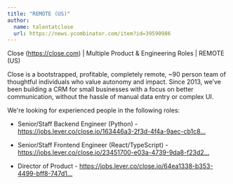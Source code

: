 ```yaml
---
title: "REMOTE (US)"
author:
  name: talentatclose
  url: https://news.ycombinator.com/item?id=39590986
---
```

Close (<a href="https:&#x2F;&#x2F;close.com" rel="nofollow">https:&#x2F;&#x2F;close.com</a>) | Multiple Product &amp; Engineering Roles | REMOTE (US)

Close is a bootstrapped, profitable, completely remote, ~90 person team of thoughtful individuals who value autonomy and impact. Since 2013, we’ve been building a CRM for small businesses with a focus on better communication, without the hassle of manual data entry or complex UI.

We&#x27;re looking for experienced people in the following roles:

- Senior&#x2F;Staff Backend Engineer (Python) - <a href="https:&#x2F;&#x2F;jobs.lever.co&#x2F;close.io&#x2F;163446a3-2f3d-4f4a-9aec-cb1c87c179e9?lever-origin=applied&amp;lever-source%5B%5D=HackerNews" rel="nofollow">https:&#x2F;&#x2F;jobs.lever.co&#x2F;close.io&#x2F;163446a3-2f3d-4f4a-9aec-cb1c8...</a>

- Senior&#x2F;Staff Frontend Engineer (React&#x2F;TypeScript) - <a href="https:&#x2F;&#x2F;jobs.lever.co&#x2F;close.io&#x2F;23451700-e03a-4739-9da8-f23d2aad91d2?lever-origin=applied&amp;lever-source%5B%5D=HackerNews" rel="nofollow">https:&#x2F;&#x2F;jobs.lever.co&#x2F;close.io&#x2F;23451700-e03a-4739-9da8-f23d2...</a>

- Director of Product - <a href="https:&#x2F;&#x2F;jobs.lever.co&#x2F;close.io&#x2F;64ea1338-b353-4499-bff8-747d1b72b3b2?lever-origin=applied&amp;lever-source%5B%5D=HackerNews" rel="nofollow">https:&#x2F;&#x2F;jobs.lever.co&#x2F;close.io&#x2F;64ea1338-b353-4499-bff8-747d1...</a>
